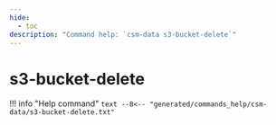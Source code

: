 ```yaml
---
hide:
  - toc
description: "Command help: `csm-data s3-bucket-delete`"
---
```

# s3-bucket-delete

!!! info "Help command"
    ```text
    --8<-- "generated/commands_help/csm-data/s3-bucket-delete.txt"
    ```
